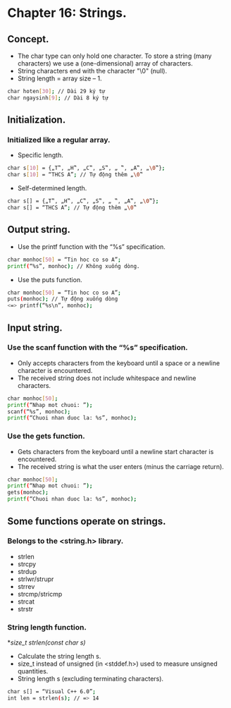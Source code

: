 # Chapter 16: Strings.
## Concept.
- The char type can only hold one character. To store a string (many characters) we use a (one-dimensional) array of characters.
- String characters end with the character "\0" (null).
- String length = array size – 1.
```sh
char hoten[30]; // Dài 29 ký tự
char ngaysinh[9]; // Dài 8 ký tự
```
## Initialization.
### Initialized like a regular array.
- Specific length.
```sh
char s[10] = {„T‟, „H‟, „C‟, „S‟, „ ‟, „A‟, „\0‟};
char s[10] = “THCS A”; // Tự động thêm „\0‟
```
- Self-determined length.
```sh
char s[] = {„T‟, „H‟, „C‟, „S‟, „ ‟, „A‟, „\0‟};
char s[] = “THCS A”; // Tự động thêm „\0‟
```
## Output string.
- Use the printf function with the “%s” specification.
```sh
char monhoc[50] = “Tin hoc co so A”;
printf(“%s”, monhoc); // Không xuống dòng.
```
- Use the puts function.
```sh
char monhoc[50] = “Tin hoc co so A”;
puts(monhoc); // Tự động xuống dòng
<=> printf(“%s\n”, monhoc);
```
## Input string.
### Use the scanf function with the “%s” specification.
- Only accepts characters from the keyboard until a space or a newline character is encountered.
- The received string does not include whitespace and newline characters.
```sh
char monhoc[50];
printf(“Nhap mot chuoi: ”);
scanf(“%s”, monhoc);
printf(“Chuoi nhan duoc la: %s”, monhoc);
```
### Use the gets function.
- Gets characters from the keyboard until a newline start character is encountered.
- The received string is what the user enters (minus the carriage return).
```sh
char monhoc[50];
printf(“Nhap mot chuoi: ”);
gets(monhoc);
printf(“Chuoi nhan duoc la: %s”, monhoc);
```
## Some functions operate on strings.
### Belongs to the <string.h> library.
- strlen
- strcpy
- strdup
- strlwr/strupr
- strrev
- strcmp/stricmp
- strcat
- strstr
### String length function.
**size_t strlen(const char *s)**
- Calculate the string length s.
- size_t instead of unsigned (in <stddef.h>) used to measure unsigned quantities.
- String length s (excluding terminating characters).
```sh
char s[] = “Visual C++ 6.0”;
int len = strlen(s); // => 14
```